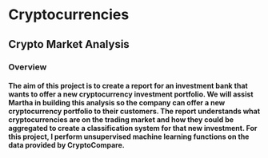 # Cryptocurrencies

## Crypto Market Analysis

### Overview

#### The aim of this project is to create a report for an investment bank that wants to offer a new cryptocurrency investment portfolio. We will assist Martha in building this analysis so the company can offer a new cryptocurrency portfolio to their customers. The report understands what cryptocurrencies are on the trading market and how they could be aggregated to create a classification system for that new investment. For this project, I perform unsupervised machine learning functions on the data provided by CryptoCompare.
